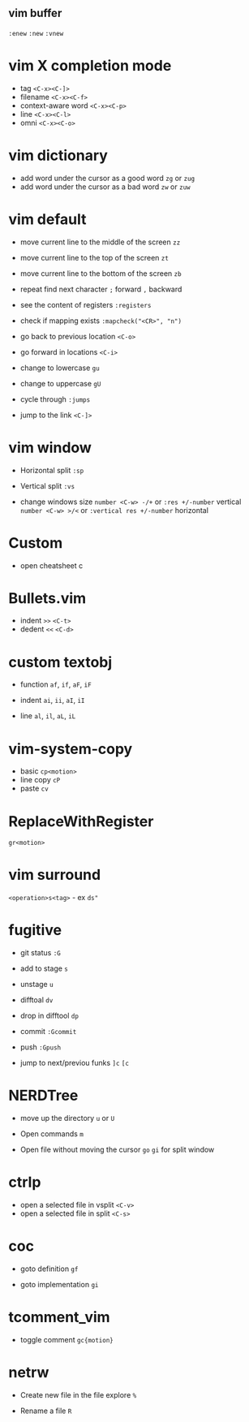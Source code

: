## vim buffer
`:enew` `:new` `:vnew`

# vim X completion mode
- tag 
`<C-x><C-]>`
- filename
`<C-x><C-f>`
- context-aware word
`<C-x><C-p>`
- line
`<C-x><C-l>`
- omni
`<C-x><C-o>`

# vim dictionary
- add word under the cursor as a good word
`zg` or `zug`
- add word under the cursor as a bad word
`zw` or `zuw`
# vim default
- move current line to the middle of the screen
`zz`

- move current line to the top of the screen
`zt`

- move current line to the bottom of the screen
`zb`

- repeat find next character
`;` forward
`,` backward

- see the content of registers
`:registers` 

- check if mapping exists
`:mapcheck("<CR>", "n")`

- go back to previous location
`<C-o>`

- go forward in locations
`<C-i>`

- change to lowercase
`gu`

- change to uppercase
`gU`

- cycle through
`:jumps`

- jump to the link
`<C-]>`

# vim window
- Horizontal split
`:sp`

- Vertical split
`:vs`

- change windows size
`number <C-w> -/+` or `:res +/-number` vertical
`number <C-w> >/<` or `:vertical res +/-number` horizontal

# Custom
- open cheatsheet
<leader>c

# Bullets.vim
- indent
`>>`
`<C-t>`
- dedent
`<<`
`<C-d>`

# custom textobj
- function
`af`, `if`, `aF`, `iF`

- indent
`ai`, `ii`, `aI`, `iI`

- line
`al`, `il`, `aL`, `iL`

# vim-system-copy
- basic
`cp<motion>`
- line copy
`cP`
- paste
`cv`

# ReplaceWithRegister
`gr<motion>`

# vim surround
`<operation>s<tag>` - ex `ds"`

# fugitive
- git status
`:G`

- add to stage
`s`

- unstage
`u`

- difftoal
`dv`

- drop in difftool
`dp`

- commit
`:Gcommit`

- push
`:Gpush`

- jump to next/previou funks
`]c` `[c`

# NERDTree
- move up the directory
`u` or `U`

- Open commands
`m`

- Open file without moving the cursor
`go`
`gi` for split window

# ctrlp
- open a selected file in vsplit
`<C-v>`
- open a selected file in split
`<C-s>`

# coc
- goto definition
`gf`

- goto implementation
`gi`

# tcomment_vim
- toggle comment
`gc{motion}`


# netrw
- Create new file in the file explore
`%`

- Rename a file
`R`

